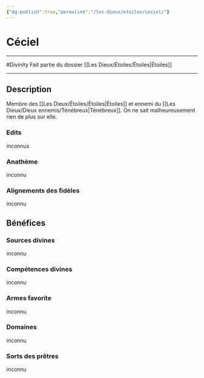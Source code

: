 ```yaml
---
{"dg-publish":true,"permalink":"/les-dieux/etoiles/ceciel/"}
---
```


# Céciel
---
#Divinity 
Fait partie du dossier [[Les Dieux/Étoiles/Étoiles\|Étoiles]]

-------
## Description
Membre des [[Les Dieux/Étoiles/Étoiles\|Étoiles]] et ennemi du [[Les Dieux/Dieux ennemis/Ténébreux\|Ténébreux]]. On ne sait malheureusement rien de plus sur elle.
### Edits
inconnus
### Anathème
inconnu
### Alignements des fidèles
inconnu
## Bénéfices
### Sources divines
inconnu
### Compétences divines
inconnu
### Armes favorite
inconnu
### Domaines
inconnu
### Sorts des prêtres
inconnu